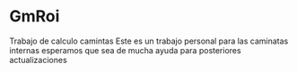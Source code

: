 # GmRoi
Trabajo de calculo camintas
Este es un trabajo personal para las caminatas internas
esperamos que sea de mucha ayuda para posteriores actualizaciones